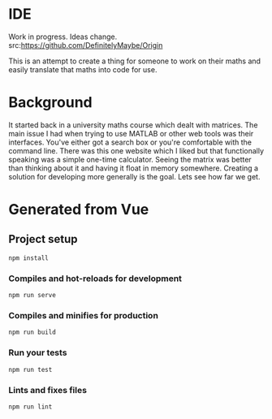 # IDE
Work in progress. Ideas change.
src:https://github.com/DefinitelyMaybe/Origin

This is an attempt to create a thing for someone to work on their maths and easily translate that maths into code for use.

# Background
It started back in a university maths course which dealt with matrices. The main issue I had when trying to use MATLAB or other web tools was their interfaces. You've either got a search box or you're comfortable with the command line. There was this one website which I liked but that functionally speaking was a simple one-time calculator. Seeing the matrix was better than thinking about it and having it float in memory somewhere. Creating a solution for developing more generally is the goal. Lets see how far we get.

# Generated from Vue
## Project setup
```
npm install
```

### Compiles and hot-reloads for development
```
npm run serve
```

### Compiles and minifies for production
```
npm run build
```

### Run your tests
```
npm run test
```

### Lints and fixes files
```
npm run lint
```
